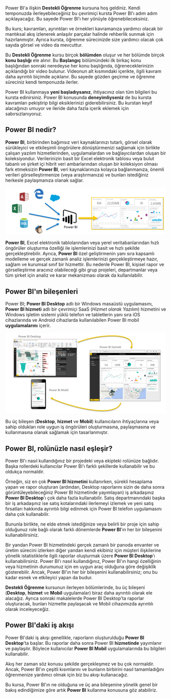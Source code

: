 Power BI'a ilişkin **Destekli Öğrenme** kursuna hoş geldiniz. Kendi temponuzda ilerleyebileceğiniz bu çevrimiçi kursta Power BI'ı adım adım açıklayacağız. Bu sayede Power BI'ı her yönüyle öğrenebileceksiniz.

Bu kurs; kavramları, ayrıntıları ve örnekleri kavramanıza yardımcı olacak bir mantıksal akış izlenerek anlaşılır parçalar halinde rehberlik sunmak için hazırlanmıştır. Ayrıca kursta, öğrenme sürecinizde size yardımcı olacak çok sayıda görsel ve video da mevcuttur.

Bu **Destekli Öğrenme** kursu birçok **bölümden** oluşur ve her bölümde birçok **konu başlığı** ele alınır. Bu **Başlangıç** bölümündeki ilk birkaç konu başlığından sonraki neredeyse her konu başlığında, öğreneceklerinizin açıklandığı bir video bulunur. Videonun alt kısmındaki içerikte, ilgili kavram daha ayrıntılı biçimde açıklanır. Bu sayede gözden geçirme ve öğrenme süreciniz kendi temponuzda ilerler.

Power BI kullanmaya **yeni başladıysanız**, ihtiyacınız olan tüm bilgileri bu kursta edinirsiniz. Power BI konusunda **deneyimliyseniz** de bu kursta kavramları pekiştirip bilgi eksiklerinizi giderebilirsiniz. Bu kurstan keyif alacağınızı umuyor ve ileride daha fazla içerik eklemek için sabırsızlanıyoruz.

## <a name="what-is-power-bi"></a>Power BI nedir?
**Power BI**, birbirinden bağımsız veri kaynaklarınızı tutarlı, görsel olarak sürükleyici ve etkileşimli öngörülere dönüştürmenizi sağlamak için birlikte çalışan yazılım hizmetlerinden, uygulamalardan ve bağlayıcılardan oluşan bir koleksiyondur. Verilerinizin basit bir Excel elektronik tablosu veya bulut tabanlı ve şirket içi hibrit veri ambarlarından oluşan bir koleksiyon olması fark etmeksizin **Power BI**, veri kaynaklarınıza kolayca bağlanmanıza, önemli verileri görselleştirmenize (veya araştırmanıza) ve bunları istediğiniz herkesle paylaşmanıza olanak sağlar.

![](media/0-0-what-is-power-bi/c0a0_1.png)

**Power BI**, Excel elektronik tablolarından veya yerel veritabanlarından hızlı öngörüler oluşturma özelliği ile işlemlerinizi basit ve hızlı şekilde gerçekleştirebilir. Ayrıca, **Power BI** özel geliştirmenin yanı sıra kapsamlı modelleme ve gerçek zamanlı analiz işlemlerinizi gerçekleştirmeye hazır, sağlam ve kurumsal sınıf bir hizmettir. Bu nedenle Power BI, kişisel rapor ve görselleştirme aracınız olabileceği gibi grup projeleri, departmanlar veya tüm şirket için analiz ve karar mekanizması olarak da kullanılabilir.

## <a name="the-parts-of-power-bi"></a>Power BI'ın bileşenleri
Power BI; **Power BI Desktop** adlı bir Windows masaüstü uygulamasını, **Power BI hizmeti** adlı bir çevrimiçi SaaS (*Hizmet olarak Yazılım*) hizmetini ve Windows işletim sistemi yüklü telefon ve tabletlerin yanı sıra iOS cihazlarında ve Android cihazlarda kullanılabilen Power BI mobil **uygulamalarını** içerir.

![](media/0-0-what-is-power-bi/c0a0_2.png)

Bu üç bileşen (**Desktop**, **hizmet** ve **Mobil**) kullanıcıların ihtiyaçlarına veya sahip oldukları role uygun iş öngörüleri oluşturmasına, paylaşmasına ve kullanmasına olanak sağlamak için tasarlanmıştır.

## <a name="how-power-bi-matches-your-role"></a>Power BI, rolünüzle nasıl eşleşir?
Power BI'ı nasıl kullandığınız bir projedeki veya ekipteki rolünüze bağlıdır. Başka rollerdeki kullanıcılar Power BI'ı farklı şekillerde kullanabilir ve bu oldukça normaldir.

Örneğin, siz en çok **Power BI hizmetini** kullanırken, sürekli hesaplama yapan ve rapor oluşturan (ardından, Desktop raporlarını sizin de daha sonra görüntüleyebileceğiniz Power BI hizmetinde yayımlayan) iş arkadaşınız **Power BI Desktop**'ı çok daha fazla kullanabilir. Satış departmanındaki başka bir iş arkadaşınız ise satış kotalarındaki ilerlemeyi izlemek ve yeni satış fırsatları hakkında ayrıntılı bilgi edinmek için Power BI telefon uygulamasını daha çok kullanabilir.

Bununla birlikte, ne elde etmek istediğinize veya belirli bir proje için sahip olduğunuz role bağlı olarak farklı dönemlerde **Power BI**'ın her bir bileşenini kullanabilirsiniz.

Bir yandan Power BI hizmetindeki gerçek zamanlı bir panoda envanter ve üretim sürecini izlerken diğer yandan kendi ekibiniz için müşteri ilişkilerine yönelik istatistiklerle ilgili raporlar oluşturmak üzere **Power BI Desktop**'ı kullanabilirsiniz. Power BI'ı nasıl kullandığınız, Power BI'ın hangi özelliğinin veya hizmetinin durumunuz için en uygun araç olduğuna göre değişiklik gösterebilir. Ancak, Power BI'ın her bir bileşenini kullanabilirsiniz; onu bu kadar esnek ve etkileyici yapan da budur.

**Destekli Öğrenme** kursunun ilerleyen bölümlerinde, bu üç bileşeni (**Desktop**, **hizmet** ve **Mobil** uygulamalar) biraz daha ayrıntılı olarak ele alacağız. Ayrıca sonraki makalelerde Power BI Desktop'ta raporlar oluşturacak, bunları hizmette paylaşacak ve Mobil cihazımızda ayrıntılı olarak inceleyeceğiz.

## <a name="the-flow-of-work-in-power-bi"></a>Power BI'daki iş akışı
Power BI'daki iş akışı genellikle, raporların oluşturulduğu **Power BI Desktop**'ta başlar. Bu raporlar daha sonra Power BI **hizmetinde** yayımlanır ve paylaşılır. Böylece kullanıcılar **Power BI Mobil** uygulamalarında bu bilgileri kullanabilir.

Akış her zaman söz konusu şekilde gerçekleşmez ve bu çok normaldir. Ancak, Power BI'ın çeşitli kısımlarını ve bunların birbirini nasıl tamamladığını öğrenmenize yardımcı olmak için biz bu akışı kullanacağız.

Bu kursa, Power BI'ın ne olduğuna ve üç ana bileşenine yönelik genel bir bakış edindiğimize göre artık **Power BI** kullanma konusuna göz atabiliriz.

